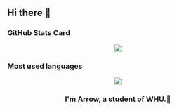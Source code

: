 ## Hi there 👋
### GitHub Stats Card
<div align="center"><img src="https://github-readme-stats.vercel.app/api?username=TomseYang666&show_icons=true&count_private=true&hide_border=true" align="center" /></div>  

### Most used languages

<div align="center"><img src="https://github-readme-stats.vercel.app/api/top-langs/?username=TomseYang666&hide_border=true&layout=compact" align="center" /></div>  
  
### <div align="center">I'm Arrow, a student of WHU.🚀</div>  
 
